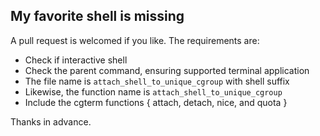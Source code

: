 
## My favorite shell is missing

A pull request is welcomed if you like. The requirements are:

- Check if interactive shell
- Check the parent command, ensuring supported terminal application 
- The file name is `attach_shell_to_unique_cgroup` with shell suffix
- Likewise, the function name is `attach_shell_to_unique_cgroup`
- Include the cgterm functions { attach, detach, nice, and quota }

Thanks in advance.

